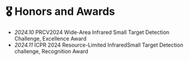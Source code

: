 # 🎖 Honors and Awards
- *2024.10* PRCV2024 Wide-Area Infrared Small Target Detection Challenge, Excellence Award
- *2024.11* ICPR 2024 Resource-Limited InfraredSmall Target Detection challenge, Recognition Award
